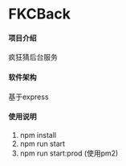 # FKCBack
#### 项目介绍
疯狂猜后台服务

#### 软件架构
基于express

#### 使用说明
1. npm install
2. npm run start
3. npm run start:prod  (使用pm2)
